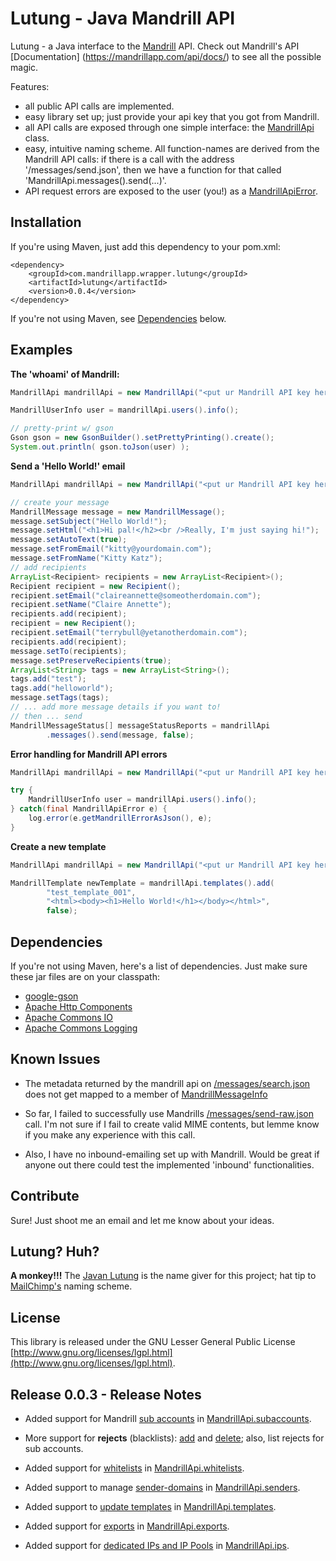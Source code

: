 Lutung - Java Mandrill API
======

Lutung - a Java interface to the [Mandrill](http://www.mandrill.com/) API. 
Check out Mandrill's API [Documentation]
(https://mandrillapp.com/api/docs/) to see all the possible magic.

Features:

*  all public API calls are implemented.
*  easy library set up; just provide your api 
   key that you got from Mandrill.
*  all API calls are exposed through one simple interface: 
   the [MandrillApi](src/main/java/com/microtripit/mandrillapp/lutung/MandrillApi.java) 
   class.
*  easy, intuitive naming scheme. All function-names are derived from the 
   Mandrill API calls: if there is a call with the address 
   '/messages/send.json', then we have a function for that 
   called 'MandrillApi.messages().send(...)'.
*  API request errors are exposed to the user (you!) as a 
   [MandrillApiError](src/main/java/com/microtripit/mandrillapp/lutung/model/MandrillApiError.java). 

Installation
------------
If you're using Maven, just add this dependency to your pom.xml:
```
<dependency>
    <groupId>com.mandrillapp.wrapper.lutung</groupId>
    <artifactId>lutung</artifactId>
    <version>0.0.4</version>
</dependency>
```
If you're not using Maven, see [Dependencies](#dependencies) below.

Examples
--------
**The 'whoami' of Mandrill:**
```java
MandrillApi mandrillApi = new MandrillApi("<put ur Mandrill API key here>");

MandrillUserInfo user = mandrillApi.users().info();

// pretty-print w/ gson
Gson gson = new GsonBuilder().setPrettyPrinting().create();
System.out.println( gson.toJson(user) );
```


**Send a 'Hello World!' email**
```java
MandrillApi mandrillApi = new MandrillApi("<put ur Mandrill API key here>");

// create your message
MandrillMessage message = new MandrillMessage();
message.setSubject("Hello World!");
message.setHtml("<h1>Hi pal!</h2><br />Really, I'm just saying hi!");
message.setAutoText(true);
message.setFromEmail("kitty@yourdomain.com");
message.setFromName("Kitty Katz");
// add recipients
ArrayList<Recipient> recipients = new ArrayList<Recipient>();
Recipient recipient = new Recipient();
recipient.setEmail("claireannette@someotherdomain.com");
recipient.setName("Claire Annette");
recipients.add(recipient);
recipient = new Recipient();
recipient.setEmail("terrybull@yetanotherdomain.com");
recipients.add(recipient);
message.setTo(recipients);
message.setPreserveRecipients(true);
ArrayList<String> tags = new ArrayList<String>();
tags.add("test");
tags.add("helloworld");
message.setTags(tags);
// ... add more message details if you want to!
// then ... send
MandrillMessageStatus[] messageStatusReports = mandrillApi
		.messages().send(message, false);
```


**Error handling for Mandrill API errors**
```java
MandrillApi mandrillApi = new MandrillApi("<put ur Mandrill API key here>");

try {
	MandrillUserInfo user = mandrillApi.users().info();
} catch(final MandrillApiError e) {
	log.error(e.getMandrillErrorAsJson(), e);
}
```


**Create a new template**
```java
MandrillApi mandrillApi = new MandrillApi("<put ur Mandrill API key here>");

MandrillTemplate newTemplate = mandrillApi.templates().add(
		"test_template_001", 
		"<html><body><h1>Hello World!</h1></body></html>",
		false);
```

<a name="dependencies"></a>
Dependencies
------------
If you're not using Maven, here's a list of dependencies. Just make sure these jar files are on your classpath:
* [google-gson](https://code.google.com/p/google-gson/)
* [Apache Http Components](http://hc.apache.org/index.html)
* [Apache Commons IO](http://commons.apache.org/proper/commons-io/)
* [Apache Commons Logging](http://commons.apache.org/proper/commons-logging/)

Known Issues
------------
*  The metadata returned by the mandrill api on 
   [/messages/search.json](https://mandrillapp.com/api/docs/messages.html#method=search)
   does not get mapped to a member of [MandrillMessageInfo](src/main/java/com/microtripit/mandrillapp/lutung/view/MandrillMessageInfo.java)
   
*  So far, I failed to successfully use Mandrills [/messages/send-raw.json](https://mandrillapp.com/api/docs/messages.html#method=send-raw)
   call. I'm not sure if I fail to create valid MIME contents, but lemme know if 
   you make any experience with this call.

*  Also, I have no inbound-emailing set up with Mandrill. Would be great if anyone 
   out there could test the implemented 'inbound' functionalities.

Contribute
-----------
Sure! Just shoot me an email and let me know about your ideas.

Lutung? Huh?
------------
**A monkey!!!** The [Javan Lutung](http://en.wikipedia.org/wiki/Javan_lutung) is the name giver 
for this project; hat tip to [MailChimp's](http://mailchimp.com/) naming scheme.

License
-------
This library is released under the GNU Lesser General Public 
License [http://www.gnu.org/licenses/lgpl.html](http://www.gnu.org/licenses/lgpl.html).

Release 0.0.3 - Release Notes
------------ 
*  Added support for Mandrill [sub accounts](https://mandrillapp.com/api/docs/subaccounts.JSON.html) 
   in [MandrillApi.subaccounts](src/main/java/com/microtripit/mandrillapp/lutung/controller/MandrillSubaccountsApi.java). 
 
*  More support for **rejects** (blacklists): [add](https://mandrillapp.com/api/docs/rejects.JSON.html#method=add) 
   and [delete](https://mandrillapp.com/api/docs/rejects.JSON.html#method=delete); 
   also, list rejects for sub accounts. 

*  Added support for [whitelists](https://mandrillapp.com/api/docs/whitelists.JSON.html) 
   in [MandrillApi.whitelists](src/main/java/com/microtripit/mandrillapp/lutung/controller/MandrillWhitelistsApi.java).

*  Added support to manage [sender-domains](https://mandrillapp.com/api/docs/senders.JSON.html#method=add-domain) 
   in [MandrillApi.senders](src/main/java/com/microtripit/mandrillapp/lutung/controller/MandrillSendersApi.java).

*  Added support to [update templates](https://mandrillapp.com/api/docs/templates.JSON.html#method=update) 
   in [MandrillApi.templates](src/main/java/com/microtripit/mandrillapp/lutung/controller/MandrillTemplatesApi.java).

*  Added support for [exports](https://mandrillapp.com/api/docs/exports.JSON.html) 
   in [MandrillApi.exports](src/main/java/com/microtripit/mandrillapp/lutung/controller/MandrillExportsApi.java).

*  Added support for [dedicated IPs and IP Pools](https://mandrillapp.com/api/docs/ips.JSON.html) 
   in [MandrillApi.ips](src/main/java/com/microtripit/mandrillapp/lutung/controller/MandrillIpsApi.java).
